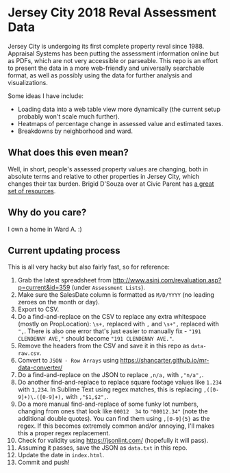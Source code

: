 # Jersey City 2018 Reval Assessment Data

Jersey City is undergoing its first complete property reval since 1988. Appraisal Systems has been putting the assessment information online but as PDFs, which are not very accessible or parseable. This repo is an effort to present the data in a more web-friendly and universally searchable format, as well as possibly using the data for further analysis and visualizations.

Some ideas I have include:

* Loading data into a web table view more dynamically (the current setup probably won't scale much further).
* Heatmaps of percentage change in assessed value and estimated taxes.
* Breakdowns by neighborhood and ward.

## What does this even mean?

Well, in short, people's assessed property values are changing, both in absolute terms and relative to other properties in Jersey City, which changes their tax burden. Brigid D'Souza over at Civic Parent has [a great set of resources](https://civicparent.org/jerseycity-revaluation-lets-getcivic/).

## Why do you care?

I own a home in Ward A. :)

## Current updating process

This is all very hacky but also fairly fast, so for reference:

1. Grab the latest spreadsheet from http://www.asinj.com/revaluation.asp?p=current&id=359 (under `Assessment Lists`).
2. Make sure the SalesDate column is formatted as `M/D/YYYY` (no leading zeroes on the month or day).
3. Export to CSV.
4. Do a find-and-replace on the CSV to replace any extra whitespace (mostly on PropLocation): `\s+,` replaced with `,` and `\s+",` replaced with `",`. There is also one error that's just easier to manually fix - `"191 CLENDENNY AVE,"` should become `"191 CLENDENNY AVE."`.
5. Remove the headers from the CSV and save it in this repo as `data-raw.csv`.
6. Convert to `JSON - Row Arrays` using https://shancarter.github.io/mr-data-converter/
7. Do a find-and-replace on the JSON to replace `,n/a,` with `,"n/a",`.
8. Do another find-and-replace to replace square footage values like `1.234` with `1,234`. In Sublime Text using regex matches, this is replacing `,([0-9]+)\.([0-9]+),` with `,"$1,$2",`.
9. Do a more manual find-and-replace of some funky lot numbers, changing from ones that look like `00012  34` to `"00012.34"` (note the additional double quotes). You can find them using `,[0-9]{5}` as the regex. If this becomes extremely common and/or annoying, I'll makes this a proper regex replacement.
10. Check for validity using https://jsonlint.com/ (hopefully it will pass).
11. Assuming it passes, save the JSON as `data.txt` in this repo.
12. Update the date in `index.html`.
13. Commit and push!
